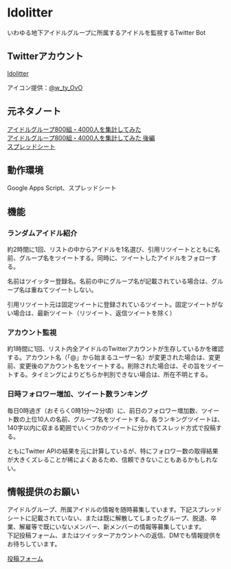 # Idolitter
いわゆる地下アイドルグループに所属するアイドルを監視するTwitter Bot

## Twitterアカウント
[Idolitter](https://twitter.com/Idol_itter)

アイコン提供：[@w_ty_OvO](https://twitter.com/w_ty_OvO)

## 元ネタノート
[アイドルグループ800組・4000人を集計してみた](https://note.com/roudainet/n/n6c1082ae5781)  
[アイドルグループ800組・4000人を集計してみた 後編](https://note.com/roudainet/n/n69c151f82edf)  
[スプレッドシート](https://docs.google.com/spreadsheets/d/1-WiWZ9VZ9r9Pr8UoHNeEBKx0TDzIqlFeEfm8mJXYKfQ/edit#gid=1649831763)

## 動作環境
Google Apps Script、スプレッドシート

## 機能
### ランダムアイドル紹介
約2時間に1回、リストの中からアイドルを1名選び、引用リツイートとともに名前、グループ名をツイートする。同時に、ツイートしたアイドルをフォローする。

名前はツイッター登録名。名前の中にグループ名が記載されている場合は、グループ名は重ねてツイートしない。

引用リツイート元は固定ツイートに登録されているツイート。固定ツイートがない場合は、最新ツイート（リツイート、返信ツイートを除く）

### アカウント監視
約1時間に1回、リスト内全アイドルのTwitterアカウントが生存しているかを確認する。アカウント名（「@」から始まるユーザー名）が変更された場合は、変更前、変更後のアカウント名をツイートする。削除された場合は、その旨をツイートする。タイミングによりどちらか判別できない場合は、所在不明とする。

### 日時フォロワー増加、ツイート数ランキング
毎日0時過ぎ（おそらく0時1分～2分頃）に、前日のフォロワー増加数、ツイート数の上位10人の名前、グループ名をツイートする。各ランキングツイートは、140字以内に収まる範囲でいくつかのツイートに分かれてスレッド方式で投稿する。

ともにTwitter APIの結果を元に計算しているが、特にフォロワー数の取得結果が大きくズレることが稀によくあるため、信頼できないこともあるかもしれない。

## 情報提供のお願い
アイドルグループ、所属アイドルの情報を随時募集しています。下記スプレッドシートに記載されていない、または既に解散してしまったグループ、脱退、卒業、解雇等で既にいないメンバー、新メンバーの情報等募集しています。  
下記投稿フォーム、またはツイッターアカウントへの返信、DMでも情報提供をお待ちしています。

[投稿フォーム](https://forms.gle/LgtmavksDADbR8uLA)

